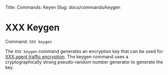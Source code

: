 Title: Commands: Keyen
Slug: docs/commands/keygen

# XXX Keygen

Command: `XXX keygen`

The `XXX keygen` command generates an encryption key that can be used for
[XXX agent traffic encryption](/docs/agent/encryption.html).
The keygen command uses a cryptographically
strong pseudo-random number generator to generate the key.
